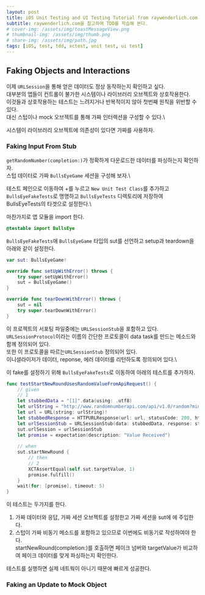 ```yaml
---
layout: post
title: iOS Unit Testing and UI Testing Tutorial from raywenderlich.com PT.2
subtitle: raywenderlich.com을 참고하여 TDD를 학습해 본다.
# cover-img: /assets/img/toastMessageView.png
# thumbnail-img: /assets/img/thumb.png
# share-img: /assets/img/path.jpg
tags: [iOS, test, tdd, xctest, unit test, ui test]
---
```


## Faking Objects and Interactions

이제 `URLSession`을 통해 얻은 데이터도 정상 동작하는지 확인하고 싶다.\
대부분의 앱들이 컨트롤이 불가한 시스템이나 라이브러리 오브젝트와 상호작용한다.\
이것들과 상호작용하는 테스트는 느려지거나 반복적이지 않아 첫번째 원칙을 위반할 수 있다.\
대신 스텁이나 mock 오브젝트를 통해 가짜 인터렉션을 구성할 수 있다.\

시스템이 라이브러리 오브젝트에 의존성이 있다면 가짜를 사용하자.

### Faking Input From Stub
`getRandomNumber(completion:)`가 정확하게 다운로드한 데이터를 파싱하는지 확인하자.\
스텁 데이터로 가짜 `BullsEyeGame` 세션을 구성해 보자.\

테스트 페인으로 이동하여 +를 누르고 `New Unit Test Class`를 추가하고 `BullsEyeFakeTests`로 명명하고 `BullsEyeTests` 디렉토리에 저장하여 BullsEyeTests의 타겟으로 설정한다.\

마찬가지로 앱 모듈을 import 한다.

```swift
@testable import BullsEye
```

`BullsEyeFakeTests`애 `BullsEyeGame` 타입의 sut를 선언하고 setup과 teardown을 아래와 같이 설정한다.

```swift
var sut: BullsEyeGame!

override func setUpWithError() throws {
    try super.setUpWithError()
    sut = BullsEyeGame()
}

override func tearDownWithError() throws {
    sut = nil
    try super.tearDownWithError()
}
```

이 프로젝트의 서포팅 파일중에는 `URLSessionStub`을 포함하고 있다.\
`URLSessionProtocol`이라는 이름의 간단한 프로토콜이 data task를 만드는 메소드와 함께 정의되어 있다.\
또한 이 프로토콜을 따르는`URLSessionStub` 정의되어 있다.\
이니셜라이저가 데이터, reponse, 에러 데이터를 리턴하도록 정의되어 있다.\

이 fake를 설정하기 위해 `BullsEyeFakeTests`로 이동하여 아래의 테스트를 추가하자.

```swift
func testStartNewRoundUsesRandomValueFromApiRequest() {
    // given
    // 1
    let stubbedData = "[1]".data(using: .utf8)
    let urlString = "http://www.randomnumberapi.com/api/v1.0/random?min=0&max=100&count=1"
    let url = URL(string: urlString)!
    let stubbedResponse = HTTPURLResponse(url: url, statusCode: 200, httpVersion: nil, headerFields: nil)
    let urlSessionStub = URLSessionStub(data: stubbedData, response: stubbedResponse, error: nil)
    sut.urlSession = urlSessionStub
    let promise = expectation(description: "Value Received")
    
    // when
    sut.startNewRound {
        // then
        // 2
        XCTAssertEqual(self.sut.targetValue, 1)
        promise.fulfill()
    }
    wait(for: [promise], timeout: 5)
}
```

이 테스트는 두가지를 한다.
1. 가짜 데이터와 응답, 가짜 세션 오브젝트를 설정한고 가짜 세션을 sut에 에 주입한다.
2. 스텁이 가짜 비동기 메소드를 포함하고 있으므로 이번에도 비동기로 작성하여야 한다.\
startNewRound(completion:)를 호출하면 페이크 넘버와 targetValue가 비교하여 페이크 데이터를 맞게 파싱하는지 확인한다.


테스트를 실행하면 실제 네트웍이 아니기 때문에 빠르게 성공한다. 

### Faking an Update to Mock Object